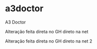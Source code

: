 # a3doctor
A3 Doctor

Alteração feita direta no GH direto na net

Alteração feita direta no GH direto na net 2
